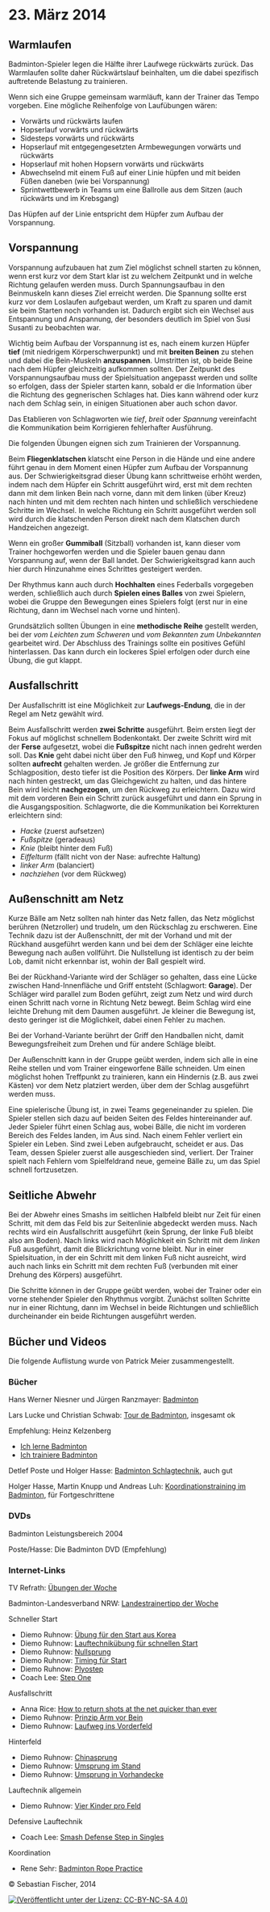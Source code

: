 # 23. März 2014


## Warmlaufen

Badminton-Spieler legen die Hälfte ihrer Laufwege rückwärts zurück.
Das Warmlaufen sollte daher Rückwärtslauf beinhalten, um die dabei
spezifisch auftretende Belastung zu trainieren.

Wenn sich eine Gruppe gemeinsam warmläuft, kann der Trainer das Tempo
vorgeben. Eine mögliche Reihenfolge von Laufübungen wären: 

  * Vorwärts und rückwärts laufen
  * Hopserlauf vorwärts und rückwärts
  * Sidesteps vorwärts und rückwärts
  * Hopserlauf mit entgegengesetzten Armbewegungen vorwärts und rückwärts
  * Hopserlauf mit hohen Hopsern vorwärts und rückwärts
  * Abwechselnd mit einem Fuß auf einer Linie hüpfen und mit beiden Füßen daneben (wie bei Vorspannung)
  * Sprintwettbewerb in Teams um eine Ballrolle aus dem Sitzen (auch rückwärts und im Krebsgang)

Das Hüpfen auf der Linie entspricht dem Hüpfer zum Aufbau der Vorspannung.


## Vorspannung

Vorspannung aufzubauen hat zum Ziel möglichst schnell starten zu
können, wenn erst kurz vor dem Start klar ist zu welchem Zeitpunkt und
in welche Richtung gelaufen werden muss. Durch Spannungsaufbau in den
Beinmuskeln kann dieses Ziel erreicht werden. Die Spannung sollte erst
kurz vor dem Loslaufen aufgebaut werden, um Kraft zu sparen und damit
sie beim Starten noch vorhanden ist. Dadurch ergibt sich ein Wechsel
aus Entspannung und Anspannung, der besonders deutlich im Spiel von
Susi Susanti zu beobachten war.

Wichtig beim Aufbau der Vorspannung ist es, nach einem kurzen Hüpfer
__tief__ (mit niedrigem Körperschwerpunkt) und mit __breiten Beinen__
zu stehen und dabei die Bein-Muskeln __anzuspannen__. Umstritten ist,
ob beide Beine nach dem Hüpfer gleichzeitig aufkommen sollten. Der
Zeitpunkt des Vorspannungsaufbau muss der Spielsituation angepasst
werden und sollte so erfolgen, dass der Spieler starten kann, sobald
er die Information über die Richtung des gegnerischen Schlages hat.
Dies kann während oder kurz nach dem Schlag sein, in einigen
Situationen aber auch schon davor.

Das Etablieren von Schlagworten wie *tief*, *breit* oder *Spannung*
vereinfacht die Kommunikation beim Korrigieren fehlerhafter
Ausführung.

Die folgenden Übungen eignen sich zum Trainieren der Vorspannung.

Beim __Fliegenklatschen__ klatscht eine Person in die Hände und eine
andere führt genau in dem Moment einen Hüpfer zum Aufbau der
Vorspannung aus. Der Schwierigkeitsgrad dieser Übung kann schrittweise
erhöht werden, indem nach dem Hüpfer ein Schritt ausgeführt wird, erst
mit dem rechten dann mit dem linken Bein nach vorne, dann mit dem
linken (über Kreuz) nach hinten und mit dem rechten nach hinten und
schließlich verschiedene Schritte im Wechsel. In welche Richtung ein
Schritt ausgeführt werden soll wird durch die klatschenden Person
direkt nach dem Klatschen durch Handzeichen angezeigt.

Wenn ein großer __Gummiball__ (Sitzball) vorhanden ist, kann dieser vom
Trainer hochgeworfen werden und die Spieler bauen genau dann
Vorspannung auf, wenn der Ball landet. Der Schwierigkeitsgrad kann
auch hier durch Hinzunahme eines Schrittes gesteigert werden.

Der Rhythmus kann auch durch __Hochhalten__ eines Federballs
vorgegeben werden, schließlich auch durch __Spielen eines Balles__ von
zwei Spielern, wobei die Gruppe den Bewegungen eines Spielers folgt
(erst nur in eine Richtung, dann im Wechsel nach vorne und hinten).

Grundsätzlich sollten Übungen in eine __methodische Reihe__ gestellt
werden, bei der *vom Leichten zum Schweren* und *vom Bekannten zum
Unbekannten* gearbeitet wird. Der Abschluss des Trainings sollte ein
positives Gefühl hinterlassen. Das kann durch ein lockeres Spiel
erfolgen oder durch eine Übung, die gut klappt.


## Ausfallschritt

Der Ausfallschritt ist eine Möglichkeit zur __Laufwegs-Endung__, die
in der Regel am Netz gewählt wird.

Beim Ausfallschritt werden __zwei Schritte__ ausgeführt. Beim ersten
liegt der Fokus auf möglichst schnellem Bodenkontakt. Der zweite
Schritt wird mit der __Ferse__ aufgesetzt, wobei die __Fußspitze__
nicht nach innen gedreht werden soll. Das __Knie__ geht dabei nicht
über den Fuß hinweg, und Kopf und Körper sollten __aufrecht__ gehalten
werden. Je größer die Entfernung zur Schlagposition, desto tiefer ist
die Position des Körpers. Der __linke Arm__ wird nach hinten
gestreckt, um das Gleichgewicht zu halten, und das hintere Bein wird
leicht __nachgezogen__, um den Rückweg zu erleichtern. Dazu wird mit
dem vorderen Bein ein Schritt zurück ausgeführt und dann ein Sprung in
die Ausgangsposition. Schlagworte, die die Kommunikation bei
Korrekturen erleichtern sind:

  * *Hacke* (zuerst aufsetzen)
  * *Fußspitze* (geradeaus)
  * *Knie* (bleibt hinter dem Fuß)
  * *Eiffelturm* (fällt nicht von der Nase: aufrechte Haltung)
  * *linker Arm* (balanciert)
  * *nachziehen* (vor dem Rückweg)


## Außenschnitt am Netz

Kurze Bälle am Netz sollten nah hinter das Netz fallen, das Netz
möglichst berühren (Netzroller) und trudeln, um den Rückschlag zu
erschweren. Eine Technik dazu ist der Außenschnitt, der mit der
Vorhand und mit der Rückhand ausgeführt werden kann und bei dem der
Schläger eine leichte Bewegung nach außen vollführt. Die Nullstellung
ist identisch zu der beim Lob, damit nicht erkennbar ist, wohin der
Ball gespielt wird.

Bei der Rückhand-Variante wird der Schläger so gehalten, dass eine
Lücke zwischen Hand-Innenfläche und Griff entsteht (Schlagwort:
__Garage__). Der Schläger wird parallel zum Boden geführt, zeigt zum
Netz und wird durch einen Schritt nach vorne in Richtung Netz bewegt.
Beim Schlag wird eine leichte Drehung mit dem Daumen ausgeführt. Je
kleiner die Bewegung ist, desto geringer ist die Möglichkeit, dabei
einen Fehler zu machen.

Bei der Vorhand-Variante berührt der Griff den Handballen nicht, damit
Bewegungsfreiheit zum Drehen und für andere Schläge bleibt.

Der Außenschnitt kann in der Gruppe geübt werden, indem sich alle in
eine Reihe stellen und vom Trainer eingeworfene Bälle schneiden. Um
einen möglichst hohen Treffpunkt zu trainieren, kann ein Hindernis
(z.B. aus zwei Kästen) vor dem Netz platziert werden, über dem der
Schlag ausgeführt werden muss.

Eine spielerische Übung ist, in zwei Teams gegeneinander zu spielen.
Die Spieler stellen sich dazu auf beiden Seiten des Feldes
hintereinander auf. Jeder Spieler führt einen Schlag aus, wobei Bälle,
die nicht im vorderen Bereich des Feldes landen, im Aus sind. Nach
einem Fehler verliert ein Spieler ein Leben. Sind zwei Leben
aufgebraucht, scheidet er aus. Das Team, dessen Spieler zuerst alle
ausgeschieden sind, verliert. Der Trainer spielt nach Fehlern vom
Spielfeldrand neue, gemeine Bälle zu, um das Spiel schnell
fortzusetzen.


## Seitliche Abwehr

Bei der Abwehr eines Smashs im seitlichen Halbfeld bleibt nur Zeit für
einen Schritt, mit dem das Feld bis zur Seitenlinie abgedeckt werden
muss. Nach rechts wird ein Ausfallschritt ausgeführt (kein Sprung, der
linke Fuß bleibt also am Boden). Nach links wird nach Möglichkeit ein
Schritt mit dem *linken* Fuß ausgeführt, damit die Blickrichtung vorne
bleibt. Nur in einer Spielsituation, in der ein Schritt mit dem linken
Fuß nicht ausreicht, wird auch nach links ein Schritt mit dem rechten
Fuß (verbunden mit einer Drehung des Körpers) ausgeführt.

Die Schritte können in der Gruppe geübt werden, wobei der Trainer oder
ein vorne stehender Spieler den Rhythmus vorgibt. Zunächst sollten
Schritte nur in einer Richtung, dann im Wechsel in beide Richtungen
und schließlich durcheinander ein beide Richtungen ausgeführt werden.


## Bücher und Videos

Die folgende Auflistung wurde von Patrick Meier zusammengestellt.

### Bücher

Hans Werner Niesner und Jürgen Ranzmayer: [Badminton]

Lars Lucke und Christian Schwab: [Tour de Badminton], insgesamt ok

Empfehlung: Heinz Kelzenberg
  * [Ich lerne Badminton]
  * [Ich trainiere Badminton]

Detlef Poste und Holger Hasse: [Badminton Schlagtechnik], auch gut

Holger Hasse, Martin Knupp und Andreas Luh: [Koordinationstraining im
Badminton], für Fortgeschrittene

[Badminton]: http://www.amazon.de/gp/product/B003HMKJ1I/ref=as_li_tf_tl?ie=UTF8&camp=1638&creative=6742&creativeASIN=B003HMKJ1I&linkCode=as2&tag=sebfisch
[Tour de Badminton]: http://www.amazon.de/gp/product/3000239480/ref=as_li_tf_tl?ie=UTF8&camp=1638&creative=6742&creativeASIN=3000239480&linkCode=as2&tag=sebfisch
[Ich lerne Badminton]: http://www.amazon.de/gp/product/3898995100/ref=as_li_tf_tl?ie=UTF8&camp=1638&creative=6742&creativeASIN=3898995100&linkCode=as2&tag=sebfisch
[Ich trainiere Badminton]: http://www.amazon.de/gp/product/3898995852/ref=as_li_tf_tl?ie=UTF8&camp=1638&creative=6742&creativeASIN=3898995852&linkCode=as2&tag=sebfisch
[Badminton Schlagtechnik]: http://www.amazon.de/gp/product/B00CE0HXQ8/ref=as_li_tf_tl?ie=UTF8&camp=1638&creative=6742&creativeASIN=B00CE0HXQ8&linkCode=as2&tag=sebfisch
[Koordinationstraining im Badminton]: http://www.amazon.de/gp/product/3868841091/ref=as_li_tf_tl?ie=UTF8&camp=1638&creative=6742&creativeASIN=3868841091&linkCode=as2&tag=sebfisch

### DVDs

Badminton Leistungsbereich 2004

Poste/Hasse: Die Badminton DVD (Empfehlung)

### Internet-Links

TV Refrath: [Übungen der Woche](http://www.tvr-badminton.de/media/videos.html)

Badminton-Landesverband NRW: [Landestrainertipp der Woche](http://www.badminton-nrw.de/index.php?id=996)

Schneller Start
  * Diemo Ruhnow: [Übung für den Start aus Korea](http://www.youtube.com/watch?v=J8rRGUcxvKQ)
  * Diemo Ruhnow: [Lauftechnikübung für schnellen Start](http://www.youtube.com/watch?v=8XSvBKi0Qq0)
  * Diemo Ruhnow: [Nullsprung](http://www.youtube.com/watch?v=GLgNtvAgm9I)
  * Diemo Ruhnow: [Timing für Start](http://www.youtube.com/watch?v=SYp9a9KyqJY)
  * Diemo Ruhnow: [Plyostep](http://www.youtube.com/watch?v=nkNMy4fe1II)
  * Coach Lee: [Step One](http://www.youtube.com/watch?v=ERTkrm8E-sA)

Ausfallschritt
  * Anna Rice: [How to return shots at the net quicker than ever](http://www.youtube.com/watch?v=sU7K66PeX8o)
  * Diemo Ruhnow: [Prinzip Arm vor Bein](http://www.youtube.com/watch?v=jewDWI4412c)
  * Diemo Ruhnow: [Laufweg ins Vorderfeld](http://www.youtube.com/watch?v=J7zTP1AUZR0)

Hinterfeld
  * Diemo Ruhnow: [Chinasprung](http://www.youtube.com/watch?v=Bhr0ho7fVP8)
  * Diemo Ruhnow: [Umsprung im Stand](http://www.youtube.com/watch?v=nkR3kiQfWWQ)
  * Diemo Ruhnow: [Umsprung in Vorhandecke](http://www.youtube.com/watch?v=t-DAR1bixLg)

Lauftechnik allgemein
  * Diemo Ruhnow: [Vier Kinder pro Feld](http://www.youtube.com/watch?v=ppt2wsOcnmo)

Defensive Lauftechnik
  * Coach Lee: [Smash Defense Step in Singles](http://www.youtube.com/watch?v=Tl4wESxs7Co)

Koordination
  * Rene Sehr: [Badminton Rope Practice](http://www.youtube.com/watch?v=2Wp-ZgGKVaM)


© Sebastian Fischer, 2014

[![(Veröffentlicht unter der Lizenz: CC-BY-NC-SA 4.0)](http://i.creativecommons.org/l/by-nc-sa/4.0/88x31.png)](http://creativecommons.org/licenses/by-nc-sa/4.0/deed.de)
